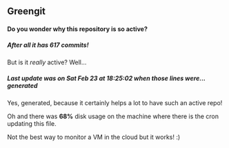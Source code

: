 ## Greengit

#### Do you wonder why this repository is so active?

##### After all it has 617 commits!

But is it *really* active? Well...

##### Last update was on Sat Feb 23 at 18:25:02 when those lines were... generated

Yes, generated, because it certainly helps a lot to have such an active repo!

Oh and there was **68%** disk usage on the machine
where there is the cron updating this file.

Not the best way to monitor a VM in the cloud but it works! :)
